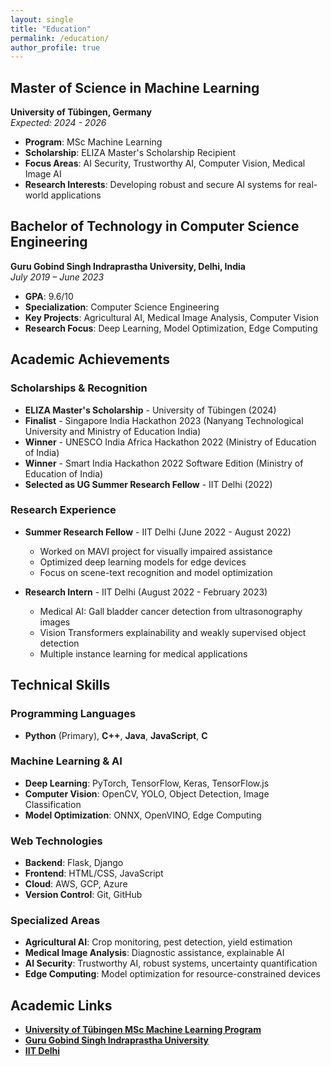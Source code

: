 ```yaml
---
layout: single
title: "Education"
permalink: /education/
author_profile: true
---
```



## Master of Science in Machine Learning
**University of Tübingen, Germany**  
*Expected: 2024 - 2026*  
- **Program**: MSc Machine Learning
- **Scholarship**: ELIZA Master's Scholarship Recipient
- **Focus Areas**: AI Security, Trustworthy AI, Computer Vision, Medical Image AI
- **Research Interests**: Developing robust and secure AI systems for real-world applications

## Bachelor of Technology in Computer Science Engineering
**Guru Gobind Singh Indraprastha University, Delhi, India**  
*July 2019 – June 2023*  
- **GPA**: 9.6/10
- **Specialization**: Computer Science Engineering
- **Key Projects**: Agricultural AI, Medical Image Analysis, Computer Vision
- **Research Focus**: Deep Learning, Model Optimization, Edge Computing

## Academic Achievements

### Scholarships & Recognition
- **ELIZA Master's Scholarship** - University of Tübingen (2024)
- **Finalist** - Singapore India Hackathon 2023 (Nanyang Technological University and Ministry of Education India)
- **Winner** - UNESCO India Africa Hackathon 2022 (Ministry of Education of India)
- **Winner** - Smart India Hackathon 2022 Software Edition (Ministry of Education of India)
- **Selected as UG Summer Research Fellow** - IIT Delhi (2022)

### Research Experience
- **Summer Research Fellow** - IIT Delhi (June 2022 - August 2022)
  - Worked on MAVI project for visually impaired assistance
  - Optimized deep learning models for edge devices
  - Focus on scene-text recognition and model optimization

- **Research Intern** - IIT Delhi (August 2022 - February 2023)
  - Medical AI: Gall bladder cancer detection from ultrasonography images
  - Vision Transformers explainability and weakly supervised object detection
  - Multiple instance learning for medical applications

## Technical Skills

### Programming Languages
- **Python** (Primary), **C++**, **Java**, **JavaScript**, **C**

### Machine Learning & AI
- **Deep Learning**: PyTorch, TensorFlow, Keras, TensorFlow.js
- **Computer Vision**: OpenCV, YOLO, Object Detection, Image Classification
- **Model Optimization**: ONNX, OpenVINO, Edge Computing

### Web Technologies
- **Backend**: Flask, Django
- **Frontend**: HTML/CSS, JavaScript
- **Cloud**: AWS, GCP, Azure
- **Version Control**: Git, GitHub

### Specialized Areas
- **Agricultural AI**: Crop monitoring, pest detection, yield estimation
- **Medical Image Analysis**: Diagnostic assistance, explainable AI
- **AI Security**: Trustworthy AI, robust systems, uncertainty quantification
- **Edge Computing**: Model optimization for resource-constrained devices

## Academic Links

- **[University of Tübingen MSc Machine Learning Program](https://uni-tuebingen.de/en/study/finding-a-course/degree-programs-available/detail/course/machine-learning-master/)**
- **[Guru Gobind Singh Indraprastha University](https://www.ipu.ac.in/)**
- **[IIT Delhi](https://home.iitd.ac.in/)**
